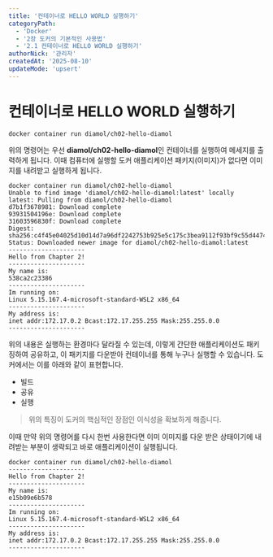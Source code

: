 ```yaml
---
title: '컨테이너로 HELLO WORLD 실행하기'
categoryPath:
  - 'Docker'
  - '2장 도커의 기본적인 사용법'
  - '2.1 컨테이너로 HELLO WORLD 실행하기'
authorNick: '관리자'
createdAt: '2025-08-10'
updateMode: 'upsert'
---
```


# 컨테이너로 HELLO WORLD 실행하기

```
docker container run diamol/ch02-hello-diamol
```

위의 명령어는 우선 **diamol/ch02-hello-diamol**인 컨테이너를 실행하여 메세지를 출력하게 됩니다. 이때 컴퓨터에 실행할 도커 애플리케이션 패키지(이미지)가 없다면 이미지를 내려받고 실행하게 됩니다.

```
docker container run diamol/ch02-hello-diamol
Unable to find image 'diamol/ch02-hello-diamol:latest' locally
latest: Pulling from diamol/ch02-hello-diamol
d7b1f3678981: Download complete
93931504196e: Download complete
31603596830f: Download complete
Digest: sha256:c4f45e04025d10d14d7a96df2242753b925e5c175c3bea9112f93bf9c55d4474
Status: Downloaded newer image for diamol/ch02-hello-diamol:latest
---------------------
Hello from Chapter 2!
---------------------
My name is:
538ca2c23386
---------------------
Im running on:
Linux 5.15.167.4-microsoft-standard-WSL2 x86_64
---------------------
My address is:
inet addr:172.17.0.2 Bcast:172.17.255.255 Mask:255.255.0.0
---------------------
```

위의 내용은 실행하는 환경마다 달라질 수 있는데, 이렇게 간단한 애플리케이션도 패키징하여 공유하고, 이 패키지를 다운받아 컨테이너를 통해 누구나 실행할 수 있습니다. 도커에서는 이를 아래와 같이 표현합니다.

- 빌드 
- 공유 
- 실행

> 위의 특징이 도커의 핵심적인 장점인 이식성을 확보하게 해줍니다.

이때 만약 위의 명령어를 다시 한번 사용한다면 이미 이미지를 다운 받은 상태이기에 내려받는 부분이 생략되고 바로 애플리케이션이 실행됩니다.

```
docker container run diamol/ch02-hello-diamol
---------------------
Hello from Chapter 2!
---------------------
My name is:
e15b09e6b578
---------------------
Im running on:
Linux 5.15.167.4-microsoft-standard-WSL2 x86_64
---------------------
My address is:
inet addr:172.17.0.2 Bcast:172.17.255.255 Mask:255.255.0.0
---------------------
```